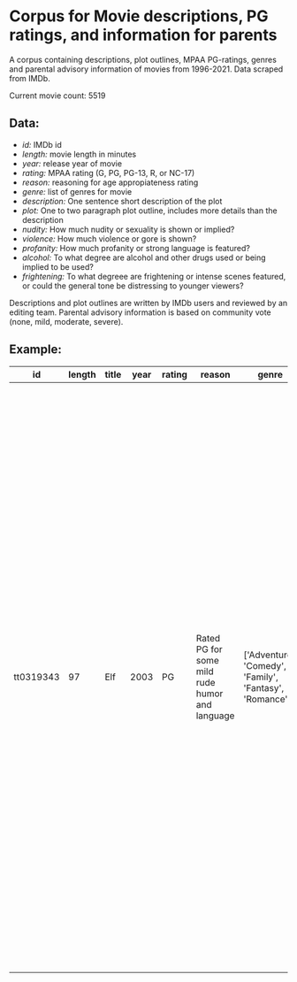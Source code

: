 # Corpus for Movie descriptions, PG ratings, and information for parents
A corpus containing descriptions, plot outlines, MPAA PG-ratings, genres and parental advisory information of movies from 1996-2021.
Data scraped from IMDb.

Current movie count: 5519

## Data:
- *id:* IMDb id 
- *length:* movie length in minutes
- *year:* release year of movie
- *rating:* MPAA rating (G, PG, PG-13, R, or NC-17)
- *reason:* reasoning for age appropiateness rating
- *genre:* list of genres for movie
- *description:* One sentence short description of the plot
- *plot:* One to two paragraph plot outline, includes more details than the description
- *nudity:* How much nudity or sexuality is shown or implied?
- *violence:* How much violence or gore is shown?
- *profanity:* How much profanity or strong language is featured?
- *alcohol:* To what degree are alcohol and other drugs used or being implied to be used?
- *frightening:* To what degreee are frightening or intense scenes featured, or could the general tone be distressing to younger viewers?

Descriptions and plot outlines are written by IMDb users and reviewed by an editing team.
Parental advisory information is based on community vote (none, mild, moderate, severe).

## Example:

| id | length | title | year | rating | reason | genre | description | plot | nudity | violence | profanity | alcohol | frightening |
|----|--------|-------|------|--------|--------|-------|-------------|------|--------|----------|-----------|---------|-------------|
|  tt0319343  |    97    |  Elf     |  2003    |    PG    |    Rated PG for some mild rude humor and language    |   ['Adventure', 'Comedy', 'Family', 'Fantasy', 'Romance']    |    Raised as an over-sized elf, a human travels from the North Pole to NYC to meet his biological father who doesn't know he exists and is in desperate need of some Christmas spirit.        |   Buddy was a baby in an orphanage who stowed away in Santa's sack and ended up at the North Pole. Later, as an adult human who happened to be raised by elves, Santa allows him to go to New York City to find his birth father, Walter Hobbs.  Hobbs, on Santa's naughty list for being a heartless jerk, had no idea that Buddy was even born. Buddy, meanwhile, experiences the delights of New York City (and human culture) as only an elf can. When Walter's relationship with Buddy interferes with his job, he is forced to reevaluate his priorities. |    mild    |     mild  |     mild     |     mild    |     none        |

